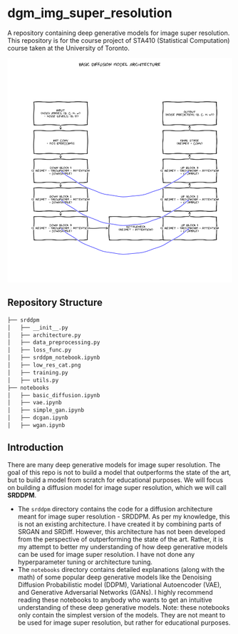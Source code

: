 # **dgm_img_super_resolution**

A repository containing deep generative models for image super resolution. This repository is for the course project of STA410 (Statistical Computation) course taken at the University of Toronto.

![Basic Diffusion Model Architecture](basic_diffusion_model.png "Basic Diffusion Model Architecture")

## **Repository Structure**

```bash
├── srddpm
│   ├── __init__.py
│   ├── architecture.py
│   ├── data_preprocessing.py
│   ├── loss_func.py
│   ├── srddpm_notebook.ipynb
│   ├── low_res_cat.png
│   ├── training.py
│   ├── utils.py
├── notebooks
│   ├── basic_diffusion.ipynb
│   ├── vae.ipynb
│   ├── simple_gan.ipynb
│   ├── dcgan.ipynb
│   ├── wgan.ipynb
```


## **Introduction**

There are many deep generative models for image super resolution. The goal of this repo is not to build a model that outperforms the state of the art, but to build a model from scratch for educational purposes. We will focus on building a diffusion model for image super resolution, which we will call **SRDDPM**. 

<!-- - The directories contain modular and jupyter notebook implementations of deep generative models for image super resolution. 
    - The `srdiff` directory contains the code for an existing diffusion architecture meant for image super resolution - [SRDiff](https://arxiv.org/abs/2104.14951).
    - The `srgan` directory contains the code for an existing GAN architecture meant for image super resolution - [SRGAN](https://arxiv.org/abs/1609.04802).
    - The `srddpm` directory contains the code for a diffusion architecture meant for image super resolution - SRDDPM. As per my knowledge, this is not an existing architecture. I have created it by combining parts of SRGAN and SRDiff. However, this architecture has not been developed from the perspective of outperforming the state of the art. Rather, it is my attempt to better my understanding of how deep generative models can be used for image super resolution. I have not done any hyperparameter tuning or architecture tuning.   -->
- The `srddpm` directory contains the code for a diffusion architecture meant for image super resolution - SRDDPM. As per my knowledge, this is not an existing architecture. I have created it by combining parts of SRGAN and SRDiff. However, this architecture has not been developed from the perspective of outperforming the state of the art. Rather, it is my attempt to better my understanding of how deep generative models can be used for image super resolution. I have not done any hyperparameter tuning or architecture tuning.
- The `notebooks` directory contains detailed explanations (along with the math) of some popular deep generative models like the Denoising Diffusion Probabilistic model (DDPM), Variational Autoencoder (VAE), and Generative Adversarial Networks (GANs). I highly recommend reading these notebooks to anybody who wants to get an intuitive understanding of these deep generative models. Note: these notebooks only contain the simplest version of the models. They are not meant to be used for image super resolution, but rather for educational purposes.

<!-- ## **SRDDPM Architecture**

You can run the SRDDPM architecture end-to-end using my [Kaggle notebook](https://www.kaggle.com/code/aryamanbansal/srddpm).

## **Dataset**

To train SRDDPM, I used the [DIV2K](https://data.vision.ee.ethz.ch/cvl/DIV2K/) dataset available on [Kaggle](https://www.kaggle.com/datasets/soumikrakshit/div2k-high-resolution-images). -->